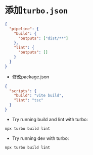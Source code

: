 # 添加`turbo.json`

```json
{
  "pipeline": {
    "build": {
      "outputs": ["dist/**"]
    },
    "lint": {
      "outputs": []
    }
  }
}
```

- 修改package.json
```json
{
  "scripts": {
    "build": "vite build",
    "lint": "tsc"
  }
}
```
- Try running build and lint with turbo:
```bash
npx turbo build lint
```
- Try running dev with turbo:
```bash
npx turbo build lint
```
